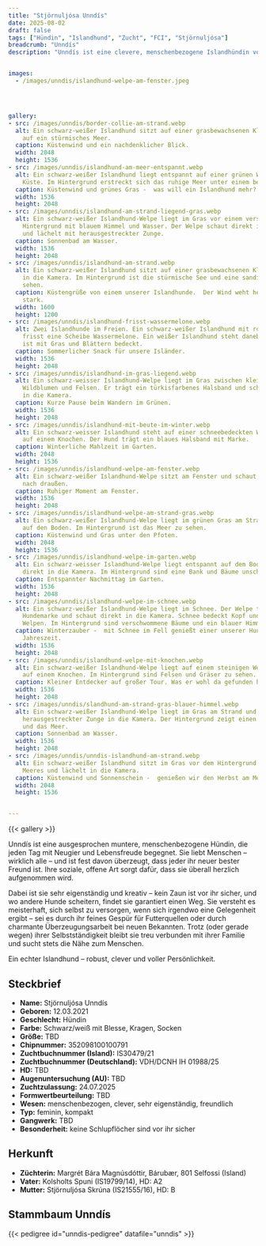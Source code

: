 ```yaml
---
title: "Stjörnuljósa Unndís"
date: 2025-08-02
draft: false
tags: ["Hündin", "Islandhund", "Zucht", "FCI", "Stjörnuljósa"]
breadcrumb: "Unndís"
description: "Unndís ist eine clevere, menschenbezogene Islandhündin voller Energie, Persönlichkeit und Entdeckergeist. Ihre offene Art und ihre Kreativität machen sie zu einer besonderen Begleiterin in Alltag."


images:
  - /images/unndis/islandhund-welpe-am-fenster.jpeg




gallery:
- src: /images/unndis/border-collie-am-strand.webp
  alt: Ein schwarz-weißer Islandhund sitzt auf einer grasbewachsenen Klippe mit Blick
    auf ein stürmisches Meer.
  caption: Küstenwind und ein nachdenklicher Blick.
  width: 2048
  height: 1536
- src: /images/unndis/islandhund-am-meer-entspannt.webp
  alt: Ein schwarz-weißer Islandhund liegt entspannt auf einer grünen Wiese an der
    Küste. Im Hintergrund erstreckt sich das ruhige Meer unter einem bewölkten Himmel.
  caption: Küstenwind und grünes Gras -  was will ein Islandhund mehr?
  width: 1536
  height: 2048
- src: /images/unndis/islandhund-am-strand-liegend-gras.webp
  alt: Ein schwarz-weißer Islandhund-Welpe liegt im Gras vor einem verschwommenen
    Hintergrund mit blauem Himmel und Wasser. Der Welpe schaut direkt in die Kamera
    und lächelt mit herausgestreckter Zunge.
  caption: Sonnenbad am Wasser.
  width: 1536
  height: 2048
- src: /images/unndis/islandhund-am-strand.webp
  alt: Ein schwarz-weißer Islandhund sitzt auf einer grasbewachsenen Klippe und blickt
    in die Kamera. Im Hintergrund ist die stürmische See und eine sandige Küste zu
    sehen.
  caption: Küstengrüße von einem unserer Islandhunde.  Der Wind weht heute ganz schön
    stark.
  width: 1600
  height: 1200
- src: /images/unndis/islandhund-frisst-wassermelone.webp
  alt: Zwei Islandhunde im Freien. Ein schwarz-weißer Islandhund mit rotem Halsband
    frisst eine Scheibe Wassermelone. Ein weißer Islandhund steht daneben. Der Boden
    ist mit Gras und Blättern bedeckt.
  caption: Sommerlicher Snack für unsere Isländer.
  width: 1536
  height: 2048
- src: /images/unndis/islandhund-im-gras-liegend.webp
  alt: Ein schwarz-weisser Islandhund-Welpe liegt im Gras zwischen kleinen, weissen
    Wildblumen und Felsen. Er trägt ein türkisfarbenes Halsband und schaut fröhlich
    in die Kamera.
  caption: Kurze Pause beim Wandern im Grünen.
  width: 1536
  height: 2048
- src: /images/unndis/islandhund-mit-beute-im-winter.webp
  alt: Ein schwarz-weisser Islandhund steht auf einer schneebedeckten Wiese und beisst
    auf einem Knochen. Der Hund trägt ein blaues Halsband mit Marke.
  caption: Winterliche Mahlzeit im Garten.
  width: 2048
  height: 1536
- src: /images/unndis/islandhund-welpe-am-fenster.webp
  alt: Ein schwarz-weißer Islandhund-Welpe sitzt am Fenster und schaut sehnsüchtig
    nach draußen.
  caption: Ruhiger Moment am Fenster.
  width: 1536
  height: 2048
- src: /images/unndis/islandhund-welpe-am-strand-gras.webp
  alt: Ein schwarz-weißer Islandhund-Welpe liegt im grünen Gras am Strand und schaut
    auf den Boden. Im Hintergrund ist das Meer zu sehen.
  caption: Küstenwind und Gras unter den Pfoten.
  width: 2048
  height: 1536
- src: /images/unndis/islandhund-welpe-im-garten.webp
  alt: Ein schwarz-weisser Islandhund-Welpe liegt entspannt auf dem Boden und schaut
    direkt in die Kamera. Im Hintergrund sind eine Bank und Bäume unscharf zu erkennen.
  caption: Entspannter Nachmittag im Garten.
  width: 1536
  height: 2048
- src: /images/unndis/islandhund-welpe-im-schnee.webp
  alt: Ein schwarz-weißer Islandhund-Welpe liegt im Schnee. Der Welpe trägt eine blaue
    Hundemarke und schaut direkt in die Kamera. Schnee bedeckt Kopf und Pfoten des
    Welpen. Im Hintergrund sind verschwommene Bäume und ein blauer Himmel zu sehen.
  caption: Winterzauber -  mit Schnee im Fell genießt einer unserer Hunde die kalte
    Jahreszeit.
  width: 1536
  height: 2048
- src: /images/unndis/islandhund-welpe-mit-knochen.webp
  alt: Ein schwarz-weißer Islandhund-Welpe liegt auf einem steinigen Weg und kaut
    auf einem Knochen. Im Hintergrund sind Felsen und Gräser zu sehen.
  caption: Kleiner Entdecker auf großer Tour. Was er wohl da gefunden hat?
  width: 1536
  height: 2048
- src: /images/unndis/slandhund-am-strand-gras-blauer-himmel.webp
  alt: Ein schwarz-weißer Islandhund-Welpe liegt im Gras am Strand und lächelt mit
    herausgestreckter Zunge in die Kamera. Der Hintergrund zeigt einen blauen Himmel
    und das Meer.
  caption: Sonnenbad am Wasser.
  width: 1536
  height: 2048
- src: /images/unndis/unndis-islandhund-am-strand.webp
  alt: Ein schwarz-weißer Islandhund sitzt im Gras vor dem Hintergrund eines blauen
    Meeres und lächelt in die Kamera.
  caption: Küstenwind und Sonnenschein -  genießen wir den Herbst am Meer.
  width: 2048
  height: 1536


---
```


{{< gallery >}}

Unndís ist eine ausgesprochen muntere, menschenbezogene Hündin, die jeden Tag mit Neugier und Lebensfreude begegnet. Sie liebt Menschen – wirklich alle – und ist fest davon überzeugt, dass jeder ihr neuer bester Freund ist. Ihre soziale, offene Art sorgt dafür, dass sie überall herzlich aufgenommen wird.

Dabei ist sie sehr eigenständig und kreativ – kein Zaun ist vor ihr sicher, und wo andere Hunde scheitern, findet sie garantiert einen Weg. Sie versteht es meisterhaft, sich selbst zu versorgen, wenn sich irgendwo eine Gelegenheit ergibt – sei es durch ihr feines Gespür für Futterquellen oder durch charmante Überzeugungsarbeit bei neuen Bekannten. Trotz (oder gerade wegen) ihrer Selbstständigkeit bleibt sie treu verbunden mit ihrer Familie und sucht stets die Nähe zum Menschen.

Ein echter Islandhund – robust, clever und voller Persönlichkeit.

## Steckbrief

- **Name:** Stjörnuljósa Unndís
- **Geboren:** 12.03.2021
- **Geschlecht:** Hündin
- **Farbe:** Schwarz/weiß mit Blesse, Kragen, Socken
- **Größe:** TBD
- **Chipnummer:** 352098100100791
- **Zuchtbuchnummer (Island):** IS30479/21
- **Zuchtbuchnummer (Deutschland):** VDH/DCNH IH 01988/25
- **HD:** TBD
- **Augenuntersuchung (AU):** TBD
- **Zuchtzulassung:** 24.07.2025
- **Formwertbeurteilung:** TBD
- **Wesen:** menschenbezogen, clever, sehr eigenständig, freundlich
- **Typ:** feminin, kompakt
- **Gangwerk:** TBD
- **Besonderheit:** keine Schlupflöcher sind vor ihr sicher

## Herkunft

- **Züchterin:** Margrét Bára Magnúsdóttir, Bárubær, 801 Selfossi (Island)
- **Vater:** Kolsholts Spuni (IS19799/14), HD: A2
- **Mutter:** Stjörnuljósa Skrúna (IS21555/16), HD: B

## Stammbaum Unndís

{{< pedigree id="unndis-pedigree" datafile="unndis" >}}
